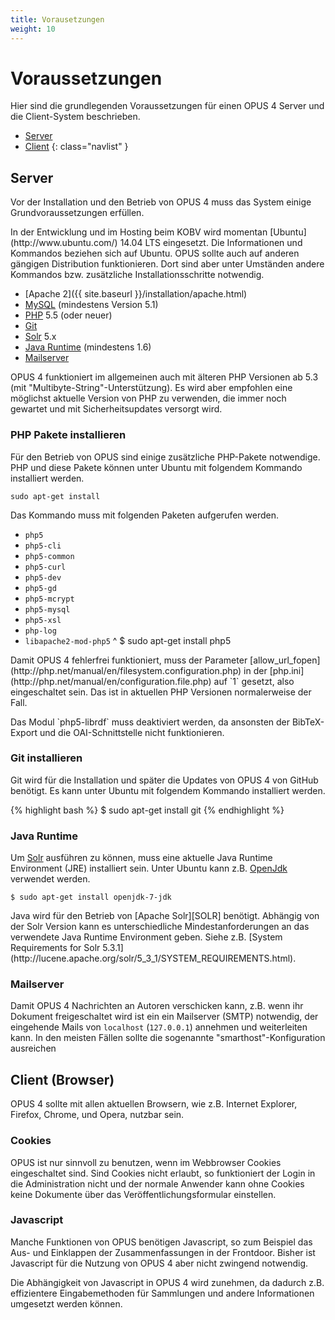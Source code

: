 ```yaml
---
title: Vorausetzungen
weight: 10
---
```


# Voraussetzungen

Hier sind die grundlegenden Voraussetzungen für einen OPUS 4 Server und die Client-System beschrieben.

* [Server](#server)
* [Client](#client-browser)
{: class="navlist" }

## Server

Vor der Installation und den Betrieb von OPUS 4 muss das System einige Grundvoraussetzungen erfüllen.

<p class="note" markdown="1">
In der Entwicklung und im Hosting beim KOBV wird momentan [Ubuntu](http://www.ubuntu.com/) 14.04 LTS eingesetzt. Die
Informationen und Kommandos beziehen sich auf Ubuntu. OPUS sollte auch auf anderen gängigen Distribution funktionieren.
Dort sind aber unter Umständen andere Kommandos bzw. zusätzliche Installationsschritte notwendig.
</p>

* [Apache 2]({{ site.baseurl }}/installation/apache.html)
* [MySQL](https://www.mysql.com/) (mindestens Version 5.1)
* [PHP](http://php.net/) 5.5 (oder neuer)
* [Git](https://git-scm.com/)
* [Solr][SOLR] 5.x
* [Java Runtime](#java-runtime) (mindestens 1.6)
* [Mailserver](#mailserver)

OPUS 4 funktioniert im allgemeinen auch mit älteren PHP Versionen ab 5.3 (mit "Multibyte-String"-Unterstützung). Es
wird aber empfohlen eine möglichst aktuelle Version von PHP zu verwenden, die immer noch gewartet und mit
Sicherheitsupdates versorgt wird.

### PHP Pakete installieren

Für den Betrieb von OPUS sind einige zusätzliche PHP-Pakete notwendige. PHP und diese Pakete können unter Ubuntu
mit folgendem Kommando installiert werden.

    sudo apt-get install

Das Kommando muss mit folgenden Paketen aufgerufen werden.

* `php5`
* `php5-cli`
* `php5-common`
* `php5-curl`
* `php5-dev`
* `php5-gd`
* `php5-mcrypt`
* `php5-mysql`
* `php5-xsl`
* `php-log`
* `libapache2-mod-php5`
^
    $ sudo apt-get install php5

<p class="warning" markdown="1">
Damit OPUS 4 fehlerfrei funktioniert, muss der Parameter
[allow_url_fopen](http://php.net/manual/en/filesystem.configuration.php) in der
[php.ini](http://php.net/manual/en/configuration.file.php) auf `1` gesetzt, also eingeschaltet sein. Das
ist in aktuellen PHP Versionen normalerweise der Fall.
</p>

<p class="warning" markdown="1">
Das Modul `php5-librdf` muss deaktiviert werden, da ansonsten der BibTeX-Export und die OAI-Schnittstelle nicht
funktionieren.
</p>

### Git installieren

Git wird für die Installation und später die Updates von OPUS 4 von GitHub benötigt. Es kann unter Ubuntu mit
folgendem Kommando installiert werden.

{% highlight bash %}
$ sudo apt-get install git
{% endhighlight %}

### Java Runtime

Um [Solr][SOLR] ausführen zu können, muss eine aktuelle Java Runtime Environment (JRE) installiert sein.
Unter Ubuntu kann z.B. [OpenJdk](http://openjdk.java.net/) verwendet werden.

    $ sudo apt-get install openjdk-7-jdk

<p class="note" markdown="1">
Java wird für den Betrieb von [Apache Solr][SOLR] benötigt. Abhängig von der Solr Version kann es unterschiedliche
Mindestanforderungen an das verwendete Java Runtime Environment geben. Siehe z.B.
[System Requirements for Solr 5.3.1](http://lucene.apache.org/solr/5_3_1/SYSTEM_REQUIREMENTS.html).
</p>

### Mailserver

Damit OPUS 4 Nachrichten an Autoren verschicken kann, z.B. wenn ihr Dokument freigeschaltet wird ist ein ein Mailserver
(SMTP) notwendig, der eingehende Mails von `localhost` (`127.0.0.1`) annehmen und weiterleiten kann. In den meisten
Fällen sollte die sogenannte "smarthost"-Konfiguration ausreichen

## Client (Browser)

OPUS 4 sollte mit allen aktuellen Browsern, wie z.B. Internet Explorer, Firefox, Chrome, und Opera, nutzbar sein.

### Cookies

<p class="warning">
OPUS ist nur sinnvoll zu benutzen, wenn im Webbrowser Cookies eingeschaltet sind. Sind
Cookies nicht erlaubt, so funktioniert der Login in die Administration nicht und der normale Anwender
kann ohne Cookies keine Dokumente über das Veröffentlichungsformular einstellen.
</p>

### Javascript

Manche Funktionen von OPUS benötigen Javascript, so zum Beispiel das Aus- und Einklappen der Zusammenfassungen in der
Frontdoor. Bisher ist Javascript für die Nutzung von OPUS 4 aber nicht zwingend notwendig.

<p class="note">
Die Abhängigkeit von Javascript in OPUS 4 wird zunehmen, da dadurch z.B. effizientere Eingabemethoden für Sammlungen
und andere Informationen umgesetzt werden können.
</p>

[SOLR]: http://lucene.apache.org/solr
